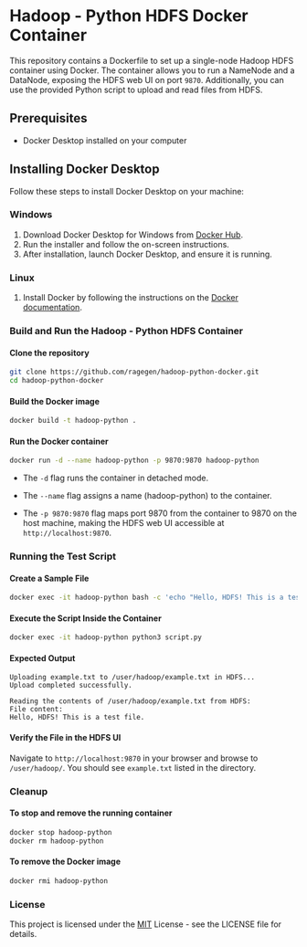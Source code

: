 # Hadoop - Python HDFS Docker Container

This repository contains a Dockerfile to set up a single-node Hadoop HDFS container using Docker. The container allows you to run a NameNode and a DataNode, exposing the HDFS web UI on port `9870`. Additionally, you can use the provided Python script to upload and read files from HDFS.

## Prerequisites

- Docker Desktop installed on your computer


## Installing Docker Desktop

Follow these steps to install Docker Desktop on your machine:

### Windows

1. Download Docker Desktop for Windows from [Docker Hub](https://www.docker.com/products/docker-desktop).
2. Run the installer and follow the on-screen instructions.
3. After installation, launch Docker Desktop, and ensure it is running.

### Linux

1. Install Docker by following the instructions on the [Docker documentation](https://docs.docker.com/engine/install/).

### Build and Run the Hadoop - Python HDFS Container

#### Clone the repository

```bash
git clone https://github.com/ragegen/hadoop-python-docker.git
cd hadoop-python-docker
```

#### Build the Docker image

```bash
docker build -t hadoop-python .
```

#### Run the Docker container

```bash
docker run -d --name hadoop-python -p 9870:9870 hadoop-python
```

- The ```-d``` flag runs the container in detached mode.

- The ```--name``` flag assigns a name (hadoop-python) to the container.

- The ```-p 9870:9870``` flag maps port 9870 from the container to 9870 on the host machine, making the HDFS web UI accessible at ```http://localhost:9870```.

### Running the Test Script

#### Create a Sample File

```bash
docker exec -it hadoop-python bash -c 'echo "Hello, HDFS! This is a test file." > /example.txt'

```

####  Execute the Script Inside the Container

```bash
docker exec -it hadoop-python python3 script.py
```

#### Expected Output

```
Uploading example.txt to /user/hadoop/example.txt in HDFS...
Upload completed successfully.

Reading the contents of /user/hadoop/example.txt from HDFS:
File content:
Hello, HDFS! This is a test file.
```

#### Verify the File in the HDFS UI

Navigate to ```http://localhost:9870``` in your browser and browse to ```/user/hadoop/```. You should see ```example.txt``` listed in the directory.

### Cleanup

#### To stop and remove the running container

```bash
docker stop hadoop-python
docker rm hadoop-python
```

#### To remove the Docker image

```bash
docker rmi hadoop-python
```

### License

This project is licensed under the [MIT](https://choosealicense.com/licenses/mit/) License - see the LICENSE file for details.